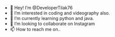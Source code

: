 - 👋 Hey! I’m @DeveloperTilak76
- 👀 I’m interested in coding and videography also.
- 🌱 I’m currently learning python and java.
- 💞️ I’m looking to collaborate on Instagram 
- 📫 How to reach me on..

<!---
DeveloperTilak76/DeveloperTilak76 is a ✨ special ✨ repository because its `README.md` (this file) appears on your GitHub profile.
You can click the Preview link to take a look at your changes.
--->
